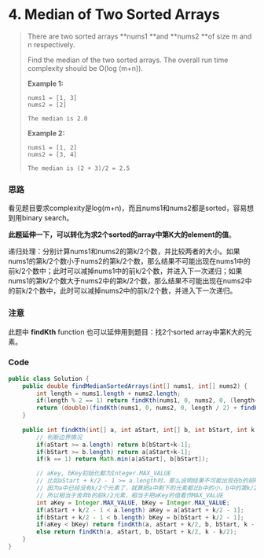 # 4. Median of Two Sorted Arrays

> There are two sorted arrays **nums1 **and **nums2 **of size m and n respectively.
>
> Find the median of the two sorted arrays. The overall run time complexity should be O\(log \(m+n\)\).
>
> **Example 1:**
>
> ```
> nums1 = [1, 3]
> nums2 = [2]
>
> The median is 2.0
> ```
>
> **Example 2:**
>
> ```
> nums1 = [1, 2]
> nums2 = [3, 4]
>
> The median is (2 + 3)/2 = 2.5
> ```

### 思路

看见题目要求complexity是log\(m+n\)，而且nums1和nums2都是sorted，容易想到用binary search。

**此题延伸一下，可以转化为求2个sorted的array中第K大的element的值**。

递归处理：分别计算nums1和nums2的第k/2个数，并比较两者的大小。如果nums1的第k/2个数小于nums2的第k/2个数，那么结果不可能出现在nums1中的前k/2个数中；此时可以减掉nums1中的前k/2个数，并进入下一次递归；如果nums1的第k/2个数大于nums2中的第k/2个数，那么结果不可能出现在nums2中的前k/2个数中，此时可以减掉nums2中的前k/2个数，并进入下一次递归。

### 注意

此题中 **findKth** function 也可以延伸用到题目：找2个sorted array中第K大的元素。

### Code

```java
public class Solution {
    public double findMedianSortedArrays(int[] nums1, int[] nums2) {
        int length = nums1.length + nums2.length;
        if(length % 2 == 1) return findKth(nums1, 0, nums2, 0, (length+1)/2);
        return (double)(findKth(nums1, 0, nums2, 0, length / 2) + findKth(nums1, 0, nums2, 0, length/2 + 1)) / 2;
    }
    
    public int findKth(int[] a, int aStart, int[] b, int bStart, int k) {
        // 判断边界情况
        if(aStart >= a.length) return b[bStart+k-1];
        if(bStart >= b.length) return a[aStart+k-1];
        if(k == 1) return Math.min(a[aStart], b[bStart]);

        // aKey, bKey初始化都为Integer.MAX_VALUE
        // 比如aStart + k/2 - 1 >= a.length时，那么说明结果不可能出现在b的前k/2中
        // 因为a中已经没有k/2个元素了，就算把a中剩下的元素都比b中的小，b中的第k/2个元素也不可能是第k大的元素
        // 所以相当于舍弃b的前k/2元素，相当于把aKey的值看作MAX_VALUE       
        int aKey = Integer.MAX_VALUE, bKey = Integer.MAX_VALUE;
        if(aStart + k/2 - 1 < a.length) aKey = a[aStart + k/2 - 1];
        if(bStart + k/2 - 1 < b.length) bKey = b[bStart + k/2 - 1];
        if(aKey < bKey) return findKth(a, aStart + k/2, b, bStart, k - k/2);
        else return findKth(a, aStart, b, bStart + k/2, k - k/2);
    }
}
```



